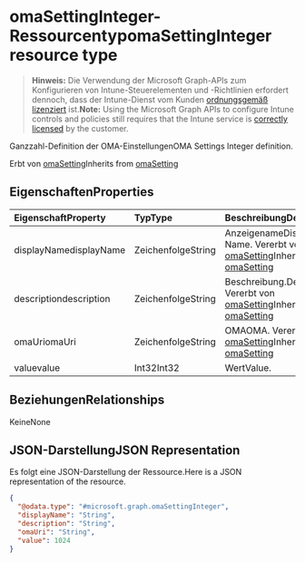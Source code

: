 # <a name="omasettinginteger-resource-type"></a><span data-ttu-id="ccdb0-101">omaSettingInteger-Ressourcentyp</span><span class="sxs-lookup"><span data-stu-id="ccdb0-101">omaSettingInteger resource type</span></span>

> <span data-ttu-id="ccdb0-102">**Hinweis:** Die Verwendung der Microsoft Graph-APIs zum Konfigurieren von Intune-Steuerelementen und -Richtlinien erfordert dennoch, dass der Intune-Dienst vom Kunden [ordnungsgemäß lizenziert](https://go.microsoft.com/fwlink/?linkid=839381) ist.</span><span class="sxs-lookup"><span data-stu-id="ccdb0-102">**Note:** Using the Microsoft Graph APIs to configure Intune controls and policies still requires that the Intune service is [correctly licensed](https://go.microsoft.com/fwlink/?linkid=839381) by the customer.</span></span>

<span data-ttu-id="ccdb0-103">Ganzzahl-Definition der OMA-Einstellungen</span><span class="sxs-lookup"><span data-stu-id="ccdb0-103">OMA Settings Integer definition.</span></span>

<span data-ttu-id="ccdb0-104">Erbt von [omaSetting](../resources/intune_deviceconfig_omasetting.md)</span><span class="sxs-lookup"><span data-stu-id="ccdb0-104">Inherits from [omaSetting](../resources/intune_deviceconfig_omasetting.md)</span></span>

## <a name="properties"></a><span data-ttu-id="ccdb0-105">Eigenschaften</span><span class="sxs-lookup"><span data-stu-id="ccdb0-105">Properties</span></span>
|<span data-ttu-id="ccdb0-106">Eigenschaft</span><span class="sxs-lookup"><span data-stu-id="ccdb0-106">Property</span></span>|<span data-ttu-id="ccdb0-107">Typ</span><span class="sxs-lookup"><span data-stu-id="ccdb0-107">Type</span></span>|<span data-ttu-id="ccdb0-108">Beschreibung</span><span class="sxs-lookup"><span data-stu-id="ccdb0-108">Description</span></span>|
|:---|:---|:---|
|<span data-ttu-id="ccdb0-109">displayName</span><span class="sxs-lookup"><span data-stu-id="ccdb0-109">displayName</span></span>|<span data-ttu-id="ccdb0-110">Zeichenfolge</span><span class="sxs-lookup"><span data-stu-id="ccdb0-110">String</span></span>|<span data-ttu-id="ccdb0-111">Anzeigename</span><span class="sxs-lookup"><span data-stu-id="ccdb0-111">Display Name.</span></span> <span data-ttu-id="ccdb0-112">Vererbt von [omaSetting](../resources/intune_deviceconfig_omasetting.md)</span><span class="sxs-lookup"><span data-stu-id="ccdb0-112">Inherited from [omaSetting](../resources/intune_deviceconfig_omasetting.md)</span></span>|
|<span data-ttu-id="ccdb0-113">description</span><span class="sxs-lookup"><span data-stu-id="ccdb0-113">description</span></span>|<span data-ttu-id="ccdb0-114">Zeichenfolge</span><span class="sxs-lookup"><span data-stu-id="ccdb0-114">String</span></span>|<span data-ttu-id="ccdb0-115">Beschreibung.</span><span class="sxs-lookup"><span data-stu-id="ccdb0-115">Description.</span></span> <span data-ttu-id="ccdb0-116">Vererbt von [omaSetting](../resources/intune_deviceconfig_omasetting.md)</span><span class="sxs-lookup"><span data-stu-id="ccdb0-116">Inherited from [omaSetting](../resources/intune_deviceconfig_omasetting.md)</span></span>|
|<span data-ttu-id="ccdb0-117">omaUri</span><span class="sxs-lookup"><span data-stu-id="ccdb0-117">omaUri</span></span>|<span data-ttu-id="ccdb0-118">Zeichenfolge</span><span class="sxs-lookup"><span data-stu-id="ccdb0-118">String</span></span>|<span data-ttu-id="ccdb0-119">OMA</span><span class="sxs-lookup"><span data-stu-id="ccdb0-119">OMA.</span></span> <span data-ttu-id="ccdb0-120">Vererbt von [omaSetting](../resources/intune_deviceconfig_omasetting.md)</span><span class="sxs-lookup"><span data-stu-id="ccdb0-120">Inherited from [omaSetting](../resources/intune_deviceconfig_omasetting.md)</span></span>|
|<span data-ttu-id="ccdb0-121">value</span><span class="sxs-lookup"><span data-stu-id="ccdb0-121">value</span></span>|<span data-ttu-id="ccdb0-122">Int32</span><span class="sxs-lookup"><span data-stu-id="ccdb0-122">Int32</span></span>|<span data-ttu-id="ccdb0-123">Wert</span><span class="sxs-lookup"><span data-stu-id="ccdb0-123">Value.</span></span>|

## <a name="relationships"></a><span data-ttu-id="ccdb0-124">Beziehungen</span><span class="sxs-lookup"><span data-stu-id="ccdb0-124">Relationships</span></span>
<span data-ttu-id="ccdb0-125">Keine</span><span class="sxs-lookup"><span data-stu-id="ccdb0-125">None</span></span>
## <a name="json-representation"></a><span data-ttu-id="ccdb0-126">JSON-Darstellung</span><span class="sxs-lookup"><span data-stu-id="ccdb0-126">JSON Representation</span></span>
<span data-ttu-id="ccdb0-127">Es folgt eine JSON-Darstellung der Ressource.</span><span class="sxs-lookup"><span data-stu-id="ccdb0-127">Here is a JSON representation of the resource.</span></span>
<!-- {
  "blockType": "resource",
  "@odata.type": "microsoft.graph.omaSettingInteger"
}
-->
``` json
{
  "@odata.type": "#microsoft.graph.omaSettingInteger",
  "displayName": "String",
  "description": "String",
  "omaUri": "String",
  "value": 1024
}
```



